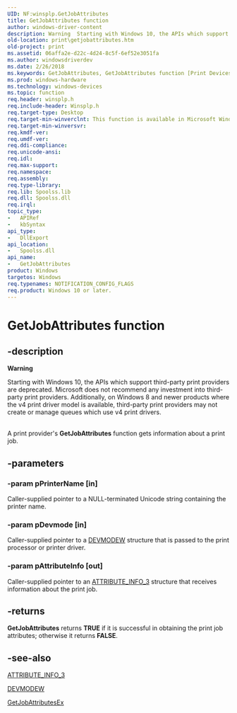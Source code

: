 ```yaml
---
UID: NF:winsplp.GetJobAttributes
title: GetJobAttributes function
author: windows-driver-content
description: Warning  Starting with Windows 10, the APIs which support third-party print providers are deprecated.
old-location: print\getjobattributes.htm
old-project: print
ms.assetid: 06affa2e-d22c-4d24-8c5f-6ef52e3051fa
ms.author: windowsdriverdev
ms.date: 2/26/2018
ms.keywords: GetJobAttributes, GetJobAttributes function [Print Devices], print.getjobattributes, spoolfnc_5f511391-a38e-4d0b-8d45-4464b798a7c9.xml, winsplp/GetJobAttributes
ms.prod: windows-hardware
ms.technology: windows-devices
ms.topic: function
req.header: winsplp.h
req.include-header: Winsplp.h
req.target-type: Desktop
req.target-min-winverclnt: This function is available in Microsoft Windows Server 2003 and later operating system versions.
req.target-min-winversvr: 
req.kmdf-ver: 
req.umdf-ver: 
req.ddi-compliance: 
req.unicode-ansi: 
req.idl: 
req.max-support: 
req.namespace: 
req.assembly: 
req.type-library: 
req.lib: Spoolss.lib
req.dll: Spoolss.dll
req.irql: 
topic_type:
-	APIRef
-	kbSyntax
api_type:
-	DllExport
api_location:
-	Spoolss.dll
api_name:
-	GetJobAttributes
product: Windows
targetos: Windows
req.typenames: NOTIFICATION_CONFIG_FLAGS
req.product: Windows 10 or later.
---
```


# GetJobAttributes function


## -description


<div class="alert"><b>Warning</b>  <p class="note">Starting with Windows 10, the APIs which support third-party print providers are deprecated. Microsoft does not recommend any investment into third-party print providers. Additionally, on Windows 8 and newer products where the v4 print driver model is available, third-party print providers may not create or manage queues which use v4 print drivers.

</div><div> </div>A print provider's <b>GetJobAttributes</b> function gets information about a print job.


## -parameters




### -param pPrinterName [in]

Caller-supplied pointer to a NULL-terminated Unicode string containing the printer name.


### -param pDevmode [in]

Caller-supplied pointer to a <a href="https://msdn.microsoft.com/library/windows/hardware/ff552837">DEVMODEW</a> structure that is passed to the print processor or printer driver.


### -param pAttributeInfo [out]

Caller-supplied pointer to an <a href="https://msdn.microsoft.com/library/windows/hardware/ff545093">ATTRIBUTE_INFO_3</a> structure that receives information about the print job.


## -returns



<b>GetJobAttributes</b> returns <b>TRUE</b> if it is successful in obtaining the print job attributes; otherwise it returns <b>FALSE</b>.




## -see-also




<a href="https://msdn.microsoft.com/library/windows/hardware/ff545093">ATTRIBUTE_INFO_3</a>



<a href="https://msdn.microsoft.com/library/windows/hardware/ff552837">DEVMODEW</a>



<a href="https://msdn.microsoft.com/library/windows/hardware/ff550459">GetJobAttributesEx</a>
 

 

